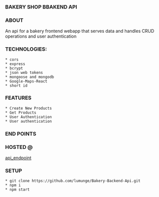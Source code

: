 ### BAKERY SHOP BBAKEND API

### ABOUT

An api for a bakery frontend webapp that serves data and handles CRUD operations
and user authentication

### TECHNOLOGIES:

    * cors
    * express
    * bcrypt
    * json web tokens
    * mongoose and mongodb
    * Google-Maps-React
    * short id

### FEATURES

    * Create New Products
    * Get Products
    * User Authentication
    * User authentication

### END POINTS

### HOSTED @

[api_endpoint](https://obscure-crag-41018.herokuapp.com/products)

### SETUP

    * git clone https://github.com/lumunge/Bakery-Backend-Api.git
    * npm i
    * npm start
